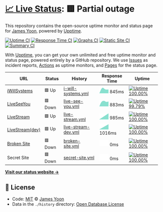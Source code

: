 # [📈 Live Status](https://butteryoon.github.io/liveseeyou): <!--live status--> **🟨 Partial outage**

This repository contains the open-source uptime monitor and status page for [James Yoon](http://butteryoon.tistory.com), powered by [Upptime](https://github.com/upptime/upptime).

[![Uptime CI](https://github.com/koj-co/upptime/workflows/Uptime%20CI/badge.svg)](https://github.com/koj-co/upptime/actions?query=workflow%3A%22Uptime+CI%22)
[![Response Time CI](https://github.com/koj-co/upptime/workflows/Response%20Time%20CI/badge.svg)](https://github.com/koj-co/upptime/actions?query=workflow%3A%22Response+Time+CI%22)
[![Graphs CI](https://github.com/koj-co/upptime/workflows/Graphs%20CI/badge.svg)](https://github.com/koj-co/upptime/actions?query=workflow%3A%22Graphs+CI%22)
[![Static Site CI](https://github.com/koj-co/upptime/workflows/Static%20Site%20CI/badge.svg)](https://github.com/koj-co/upptime/actions?query=workflow%3A%22Static+Site+CI%22)
[![Summary CI](https://github.com/koj-co/upptime/workflows/Summary%20CI/badge.svg)](https://github.com/koj-co/upptime/actions?query=workflow%3A%22Summary+CI%22)

With [Upptime](https://upptime.js.org), you can get your own unlimited and free uptime monitor and status page, powered entirely by a GitHub repository. We use [Issues](https://github.com/butteryoon/liveseeyou/issues) as incident reports, [Actions](https://github.com/butteryoon/liveseeyou/actions) as uptime monitors, and [Pages](https://butteryoon.github.io/liveseeyou) for the status page.

<!--start: status pages-->
<!-- This summary is generated by Upptime (https://github.com/upptime/upptime) -->
<!-- Do not edit this manually, your changes will be overwritten -->

| URL                                                 | Status  | History                                                                                                    | Response Time                                                                         | Uptime                                                                                                                                                                                                                                     |
| --------------------------------------------------- | ------- | ---------------------------------------------------------------------------------------------------------- | ------------------------------------------------------------------------------------- | ------------------------------------------------------------------------------------------------------------------------------------------------------------------------------------------------------------------------------------------ |
| [iWillSystems](http://www.iwsys.co.kr)              | 🟩 Up   | [i-will-systems.yml](https://github.com/butteryoon/liveseeyou/commits/master/history/i-will-systems.yml)   | <img alt="Response time graph" src="./graphs/i-will-systems.png" height="20"> 845ms   | [![Uptime 100.00%](https://img.shields.io/endpoint?url=https%3A%2F%2Fraw.githubusercontent.com%2Fbutteryoon%2Fliveseeyou%2Fmaster%2Fapi%2Fi-will-systems%2Fuptime.json)](https://butteryoon.github.io/liveseeyou/history/i-will-systems)   |
| [LiveSeeYou](https://www.liveseeyou.com)            | 🟥 Down | [live-see-you.yml](https://github.com/butteryoon/liveseeyou/commits/master/history/live-see-you.yml)       | <img alt="Response time graph" src="./graphs/live-see-you.png" height="20"> 883ms     | [![Uptime 99.79%](https://img.shields.io/endpoint?url=https%3A%2F%2Fraw.githubusercontent.com%2Fbutteryoon%2Fliveseeyou%2Fmaster%2Fapi%2Flive-see-you%2Fuptime.json)](https://butteryoon.github.io/liveseeyou/history/live-see-you)        |
| [LiveStream](https://live.uplus.co.kr)              | 🟩 Up   | [live-stream.yml](https://github.com/butteryoon/liveseeyou/commits/master/history/live-stream.yml)         | <img alt="Response time graph" src="./graphs/live-stream.png" height="20"> 985ms      | [![Uptime 100.00%](https://img.shields.io/endpoint?url=https%3A%2F%2Fraw.githubusercontent.com%2Fbutteryoon%2Fliveseeyou%2Fmaster%2Fapi%2Flive-stream%2Fuptime.json)](https://butteryoon.github.io/liveseeyou/history/live-stream)         |
| [LiveStream(dev)](https://devlive.uplus.co.kr:8080) | 🟩 Up   | [live-stream-dev.yml](https://github.com/butteryoon/liveseeyou/commits/master/history/live-stream-dev.yml) | <img alt="Response time graph" src="./graphs/live-stream-dev.png" height="20"> 1016ms | [![Uptime 100.00%](https://img.shields.io/endpoint?url=https%3A%2F%2Fraw.githubusercontent.com%2Fbutteryoon%2Fliveseeyou%2Fmaster%2Fapi%2Flive-stream-dev%2Fuptime.json)](https://butteryoon.github.io/liveseeyou/history/live-stream-dev) |
| [Broken Site](https://thissitedoesnotexist.com)     | 🟥 Down | [broken-site.yml](https://github.com/butteryoon/liveseeyou/commits/master/history/broken-site.yml)         | <img alt="Response time graph" src="./graphs/broken-site.png" height="20"> 0ms        | [![Uptime 100.00%](https://img.shields.io/endpoint?url=https%3A%2F%2Fraw.githubusercontent.com%2Fbutteryoon%2Fliveseeyou%2Fmaster%2Fapi%2Fbroken-site%2Fuptime.json)](https://butteryoon.github.io/liveseeyou/history/broken-site)         |
| Secret Site                                         | 🟥 Down | [secret-site.yml](https://github.com/butteryoon/liveseeyou/commits/master/history/secret-site.yml)         | <img alt="Response time graph" src="./graphs/secret-site.png" height="20"> 0ms        | [![Uptime 100.00%](https://img.shields.io/endpoint?url=https%3A%2F%2Fraw.githubusercontent.com%2Fbutteryoon%2Fliveseeyou%2Fmaster%2Fapi%2Fsecret-site%2Fuptime.json)](https://butteryoon.github.io/liveseeyou/history/secret-site)         |

<!--end: status pages-->

[**Visit our status website →**](https://butteryoon.github.io/liveseeyou)

## 📄 License

- Code: [MIT](./LICENSE) © [James Yoon](http://butteryoon.tistory.com)
- Data in the `./history` directory: [Open Database License](https://opendatacommons.org/licenses/odbl/1-0/)
